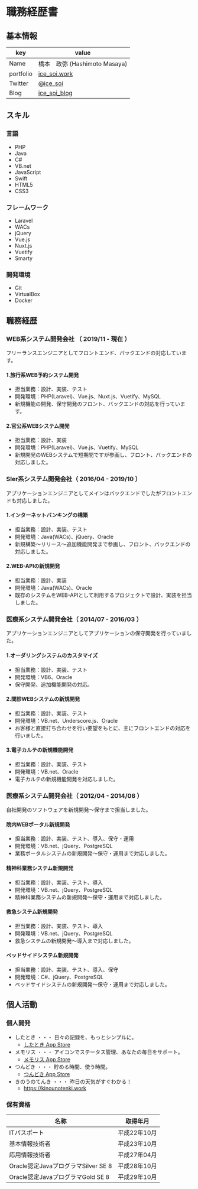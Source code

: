 # 職務経歴書 
## 基本情報 

|key|value|
|---|-----|
|Name|橋本　政弥 (Hashimoto Masaya)|
|portfolio|[ice_soi.work](https://ice-soi.work)|
|Twitter|[@ice_soi](https://twitter.com/ice_soi)|
|Blog|[ice_soi_blog](https://blog.ice-soi.work)|

## スキル 
### 言語 

- PHP
- Java
- C#
- VB.net
- JavaScript
- Swift
- HTML5
- CSS3

### フレームワーク 

- Laravel
- WACs
- jQuery
- Vue.js
- Nuxt.js
- Vuetify
- Smarty

### 開発環境 

- Git
- VirtualBox
- Docker

## 職務経歴 
### WEB系システム開発会社 （ 2019/11 - 現在 ）

フリーランスエンジニアとしてフロントエンド、バックエンドの対応しています。

#### 1.旅行系WEB予約システム開発

- 担当業務：設計、実装、テスト
- 開発環境：PHP(Laravel)、Vue.js、Nuxt.js、Vuetify、MySQL
- 新規機能の開発、保守開発のフロント、バックエンドの対応を行っています。

#### 2.官公系WEBシステム開発

- 担当業務：設計、実装
- 開発環境：PHP(Laravel)、Vue.js、Vuetify、MySQL
- 新規開発のWEBシステムで短期間ですが参画し、フロント、バックエンドの対応しました。

### SIer系システム開発会社（ 2016/04 - 2019/10 ）

アプリケーションエンジニアとしてメインはバックエンドでしたがフロントエンドも対応しました。

#### 1.インターネットバンキングの構築

- 担当業務：設計、実装、テスト
- 開発環境：Java(WACs)、jQuery、Oracle
- 新規構築～リリース～追加機能開発まで参画し、フロント、バックエンドの対応しました。

#### 2.WEB-APIの新規開発

- 担当業務：設計、実装
- 開発環境：Java(WACs)、Oracle
- 既存のシステムをWEB-APIとして利用するプロジェクトで設計、実装を担当しました。

### 医療系システム開発会社（ 2014/07 - 2016/03 ）

アプリケーションエンジニアとしてアプリケーションの保守開発を行っていました。

#### 1.オーダリングシステムのカスタマイズ

- 担当業務：設計、実装、テスト
- 開発環境：VB6、Oracle
- 保守開発、追加機能開発の対応。

#### 2.問診WEBシステムの新規開発

- 担当業務：設計、実装、テスト
- 開発環境：VB.net、Underscore.js、Oracle
- お客様と直接打ち合わせを行い要望をもとに、主にフロントエンドの対応を行いました。

#### 3.電子カルテの新規機能開発

- 担当業務：設計、実装、テスト
- 開発環境：VB.net、Oracle
- 電子カルテの新規機能開発を対応しました。

### 医療系システム開発会社（ 2012/04 - 2014/06 ）

自社開発のソフトウェアを新規開発～保守まで担当しました。

#### 院内WEBポータル新規開発

- 担当業務：設計、実装、テスト、導入、保守・運用
- 開発環境：VB.net、jQuery、PostgreSQL
- 業務ポータルシステムの新規開発～保守・運用まで対応しました。

#### 精神科業務システム新規開発

- 担当業務：設計、実装、テスト、導入
- 開発環境：VB.net、jQuery、PostgreSQL
- 精神科業務システムの新規開発～保守・運用まで対応しました。

#### 救急システム新規開発

- 担当業務：設計、実装、テスト、導入
- 開発環境：VB.net、jQuery、PostgreSQL
- 救急システムの新規開発～導入まで対応しました。

#### ベッドサイドシステム新規開発

- 担当業務：設計、実装、テスト、導入、保守
- 開発環境：C#、jQuery、PostgreSQL
- ベッドサイドシステムの新規開発～保守・運用まで対応しました。

## 個人活動

### 個人開発
- したとき ・・・ 日々の記録を、もっとシンプルに。
    - [したとき App Store](https://apps.apple.com/jp/app/%E3%81%97%E3%81%9F%E3%81%A8%E3%81%8D/id1511441333)
- メモリス ・・・ アイコンでステータス管理、あなたの毎日をサポート。
    - [メモリス App Store](https://apps.apple.com/jp/app/%E3%83%A1%E3%83%A2%E3%83%AA%E3%82%B9/id6449089879)
- つんどき ・・・ 貯める時間、使う時間。
    - [つんどき App Store](https://apps.apple.com/jp/app/%E3%81%A4%E3%82%93%E3%81%A9%E3%81%8D/id1560839853)
- きのうのてんき ・・・ 昨日の天気がすぐわかる！
    - https://kinounotenki.work

### 保有資格
|名称|取得年月|
|---|-----|
|ITパスポート|平成22年10月|
|基本情報技術者|平成23年10月|
|応用情報技術者|平成27年04月|
|Oracle認定JavaプログラマSilver SE 8|平成28年10月|
|Oracle認定JavaプログラマGold   SE 8|平成29年10月|


